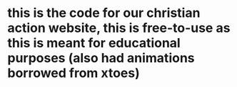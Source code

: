 # this is the code for our christian action website, this is free-to-use as this is meant for educational purposes (also had animations borrowed from xtoes)
